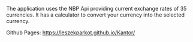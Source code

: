 The application uses the NBP Api providing current exchange rates of 35 currencies. It has a calculator to convert your currency into the selected currency.

Github Pages: https://leszekparkot.github.io/Kantor/
